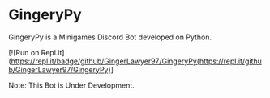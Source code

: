 # GingeryPy

GingeryPy is a Minigames Discord Bot developed on Python.

[![Run on Repl.it](https://repl.it/badge/github/GingerLawyer97/GingeryPy(https://repl.it/github/GingerLawyer97/GingeryPy)]

Note: This Bot is Under Development.